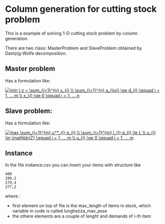 # Column generation for cutting stock problem
This is a example of solving 1-D cutting stock problem by column generation.


There are two class: MasterProblem and SlaveProblem obtained by Dantzig-Wolfe decomposition.

## Master problem
Has a formulation like:


<a href="https://www.codecogs.com/eqnedit.php?latex=min&space;\;z&space;=&space;\sum_{j=1}^{n}&space;x_{j}&space;\\&space;\sum_{j=1}^{n}&space;a_{ijxj}&space;\ge&space;d_{i}&space;\qquad&space;i&space;=&space;1,&space;...,m&space;\\&space;x_{j}&space;\ge&space;0&space;\qquad&space;i&space;=&space;1,&space;...,n" target="_blank"><img src="https://latex.codecogs.com/gif.latex?min&space;\;z&space;=&space;\sum_{j=1}^{n}&space;x_{j}&space;\\&space;\sum_{j=1}^{n}&space;a_{ijxj}&space;\ge&space;d_{i}&space;\qquad&space;i&space;=&space;1,&space;...,m&space;\\&space;x_{j}&space;\ge&space;0&space;\qquad&space;i&space;=&space;1,&space;...,n" title="min \;z = \sum_{j=1}^{n} x_{j} \\ \sum_{j=1}^{n} a_{ijxj} \ge d_{i} \qquad i = 1, ...,m \\ x_{j} \ge 0 \qquad i = 1, ...,n" /></a>

## Slave problem:
Has a formulation like:


<a href="https://www.codecogs.com/eqnedit.php?latex=max&space;\sum_{i=1}^{m}&space;u^*_{i}&space;q_{i}&space;\\&space;\sum_{i=1}^{m}&space;l_{i}&space;q_{i}&space;\le&space;L&space;\\&space;u_{i}&space;\in&space;\mathbb{Z}&space;\qquad&space;i&space;=&space;1,&space;...,m&space;\\&space;u_{i}&space;\ge&space;0&space;\qquad&space;i&space;=&space;1,&space;...,m" target="_blank"><img src="https://latex.codecogs.com/gif.latex?max&space;\sum_{i=1}^{m}&space;u^*_{i}&space;q_{i}&space;\\&space;\sum_{i=1}^{m}&space;l_{i}&space;q_{i}&space;\le&space;L&space;\\&space;u_{i}&space;\in&space;\mathbb{Z}&space;\qquad&space;i&space;=&space;1,&space;...,m&space;\\&space;u_{i}&space;\ge&space;0&space;\qquad&space;i&space;=&space;1,&space;...,m" title="max \sum_{i=1}^{m} u^*_{i} q_{i} \\ \sum_{i=1}^{m} l_{i} q_{i} \le L \\ u_{i} \in \mathbb{Z} \qquad i = 1, ...,m \\ u_{i} \ge 0 \qquad i = 1, ...,m" /></a>


## Instance
In the file instance.csv you can insert your items with structure like 
```
400
280,2
279,4
277,2
```
where :
- first element on top of file is the max_length of items in stock, which variable in code is called lunghezza_max_asse
- the othere elements are a couple of lenght and demands of i-th item
